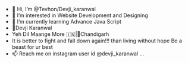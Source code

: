 - 👋 Hi, I’m @Tevhon/Devji_karanwal
- 👀 I’m interested in Website Development and Designing 
- 🌱 I’m currently learning Advance Java Script
- 💞️Devji Karanwal
-   Yeh Dil Maange More 🇮🇳|📍Chandigarh
-   It is better to fight and fall down again!!! than living without hope Be a beast for ur best
- 📫 Reach me on instagram user id @devji_karanwal ...


<!---
Tevhon/Tevhon is a ✨ special ✨ repository because its `README.md` (this file) appears on your GitHub profile.
You can click the Preview link to take a look at your changes.
--->
